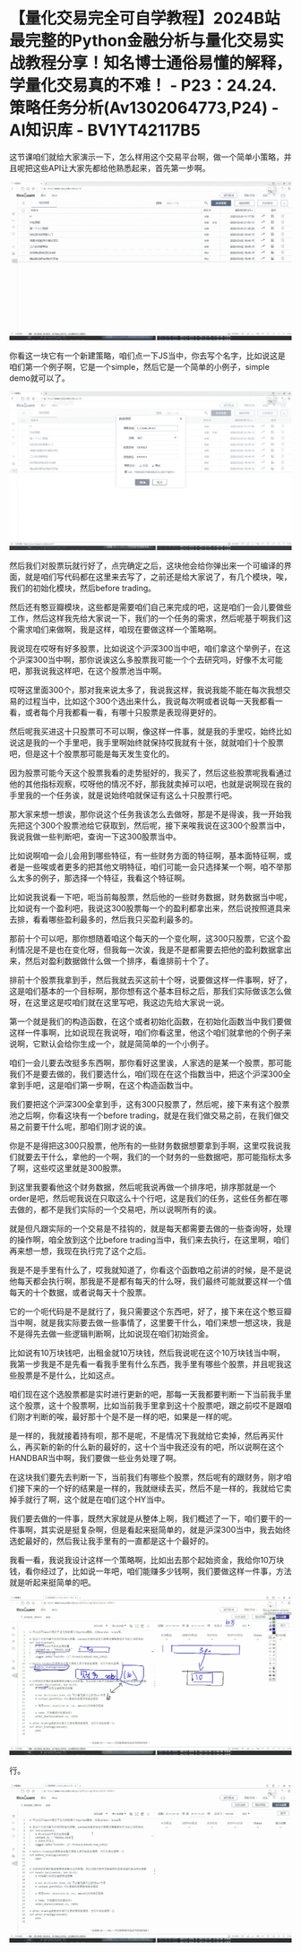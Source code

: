 # 【量化交易完全可自学教程】2024B站最完整的Python金融分析与量化交易实战教程分享！知名博士通俗易懂的解释，学量化交易真的不难！ - P23：24.24.策略任务分析(Av1302064773,P24) - AI知识库 - BV1YT42117B5

这节课咱们就给大家演示一下，怎么样用这个交易平台啊，做一个简单小策略，并且呢把这些API让大家先都给他熟悉起来，首先第一步啊。



![](img/bd1d45b95f3a5d004a10196174a90fc4_1.png)

你看这一块它有一个新建策略，咱们点一下JS当中，你去写个名字，比如说这是咱们第一个例子啊，它是一个simple，然后它是一个简单的小例子，simple demo就可以了。



![](img/bd1d45b95f3a5d004a10196174a90fc4_3.png)

然后我们对股票玩就行好了，点完确定之后，这块他会给你弹出来一个可编译的界面，就是咱们写代码都在这里来去写了，之前还是给大家说了，有几个模块，唉，我们的初始化模块，然后before trading。

然后还有憨豆瓣模块，这些都是需要咱们自己来完成的吧，这是咱们一会儿要做些工作，然后这样我先给大家说一下，我们的一个任务的需求，然后呢基于啊我们这个需求咱们来做啊，我是这样，咱现在要做这样一个策略啊。

我说现在哎呀有好多股票，比如说这个沪深300当中吧，咱们拿这个举例子，在这个沪深300当中啊，那你说诶这么多股票我可能一个个去研究吗，好像不太可能吧，那我说我这样吧，在这个股票池当中啊。

哎呀这里面300个，那对我来说太多了，我说我这样，我说我能不能在每次我想交易的过程当中，比如这个300个选出来什么，我说每次啊或者说每一天我都看一看，或者每个月我都看一看，有哪十只股票是表现得更好的。

然后呢我买进这十只股票可不可以啊，像这样一件事，就是我的手里哎，始终比如说这是我的一个手里吧，我手里啊始终就保持哎我就有十张，就就咱们十个股票吧，但是这十个股票那可能是每天发生变化的。

因为股票可能今天这个股票我看的走势挺好的，我买了，然后这些股票呢我看通过他的其他指标观察，哎呀他的情况不好，那我就卖掉可以吧，也就是说啊现在我的手里我的一个任务诶，就是说始终咱就保证有这么十只股票行吧。

那大家来想一想诶，那你说这个任务我该怎么去做呀，那是不是得诶，我一开始我先把这个300个股票池给它获取到，然后呢，接下来唉我说在这300个股票当中，我说我做一些判断吧，查询一下这300股票当中。

比如说啊咱一会儿会用到哪些特征，有一些财务方面的特征啊，基本面特征啊，或者是一些唉或者更多的把其他文明特征，咱们可能一会只选择某一个啊，咱不举那么太多的例子，那选择一个特征，我看这个特征啊。

比如说我说看一下吧，呃当前每股票，然后他的一些财务数据，财务数据当中呢，比如说有一个盈利吧，我说这300股票每一个的盈利都拿出来，然后说按照道具来去排，看看哪些盈利最多的，然后我只买盈利最多的。

那前十个可以吧，那你想随着咱这个每天的一个变化啊，这300只股票，它这个盈利情况是不是也在变化呀，但我每一次诶，我是不是都需要去把他的盈利数据拿出来，然后对盈利数据做什么做一个排序，看谁排前十个了。

排前十个股票我拿到手，然后我就去买这前十个呀，说要做这样一件事啊，好了，这是咱们基本的一个目标啊，那你想有这个基本目标之后，那我们实际做该怎么做呀，在这里这是哎咱们就在这里写吧，我这边先给大家说一说。

第一个就是我们的构造函数，在这个或者初始化函数，在初始化函数当中我们要做这样一件事啊，比如说现在我说呀，咱们你看这里，他这个咱们就拿他的个例子来说啊，它默认会给你生成一个，就是简简单的一个小例子。

咱们一会儿要去改挺多东西啊，那你看好这里诶，人家选的是某一个股票，那可能我们不是要去做的，我们要选什么，咱们现在在这个指数当中，把这个沪深300全拿到手吧，这是咱们第一步啊，在这个构造函数当中。

我们要把这个沪深300全拿到手，这有300只股票了，然后呢，接下来有这个股票池之后啊，你看这块有一个before trading，就是在我们做交易之前，在我们做交易之前要干什么呢，那咱们刚才说的诶。

你是不是得把这300只股票，他所有的一些财务数据想要拿到手啊，这里哎我说我们就要去干什么，拿他的一个啊，我们的一个财务的一些数据吧，那可能指标太多了啊，这些哎这里就是300股票。

到这里我要看他这个财务数据，然后呢我说再做一个排序吧，排序那就是一个order是吧，然后呢我说在只取这么十个行吧，这是我们的任务，这些任务都在哪去做的，都不是我们实际的一个交易吧，所以说啊所有的诶。

就是但凡跟实际的一个交易是不挂钩的，就是每天都需要去做的一些查询呀，处理的操作啊，咱全放到这个比before trading当中，我们来去执行，在这里啊，咱们再来想一想，我现在执行完了这个之后。

我是不是手里有什么了，哎我就知道了，你看这个函数咱之前讲的时候，是不是说他每天都会执行啊，那我是不是都有每天的什么呀，我们最终可能就要这样一个值每天的十个数据，或者说每天十个股票。

它的一个呃代码是不是就行了，我只需要这个东西吧，好了，接下来在这个憨豆瓣当中啊，就是我实际要去做一些事情了，这里要干什么，咱们来想一想这块，我是不是得先去做一些逻辑判断啊，比如说现在咱们初始资金。

比如说有10万块钱吧，出租金就10万块钱，然后我说呢在这个10万块钱当中啊，我第一步我是不是先看一看我手里有什么东西，我手里有哪些个股票，并且呢我这些股票是不是什么，比如这点。

咱们现在这个选股票都是实时进行更新的吧，那每一天我都要判断一下当前我手里这个股票，这十个股票啊，比如当前我手里拿到这十个股票吧，跟之前哎不是跟咱们刚才判断的唉，最好那十个是不是一样的吧，如果是一样的呢。

是一样的，我就接着持有呗，那不是呢，不是情况下我就给它卖掉，然后再买什么，再买新的新的什么新的最好的，这十个当中我还没有的吧，所以说啊在这个HANDBAR当中啊，我们要做一些业务处理了啊。

在这块我们要先去判断一下，当前我们有哪些个股票，然后呢有的跟财务，刚才咱们接下来的一个好的结果是一样的，我就继续去买，然后不是一样的，我就给它卖掉手就行了啊，这个就是在咱们这个HY当中。

我们要去做的一件事，既然大家就是从整体上啊，我们概述了一下，咱们要干的一件事啊，其实说是挺复杂啊，但是看起来挺简单的，就是沪深300当中，我去始终选蛇最好的，然后我让我手里有的一直都是这十个最好的。

我看一看，我说我设计这样一个策略啊，比如出去那个起始资金，我给你10万块钱，看你经过了，比如说一年吧，咱们能赚多少钱啊，我们要做这样一件事，方法就是听起来挺简单的吧。



![](img/bd1d45b95f3a5d004a10196174a90fc4_5.png)

行。

![](img/bd1d45b95f3a5d004a10196174a90fc4_7.png)
